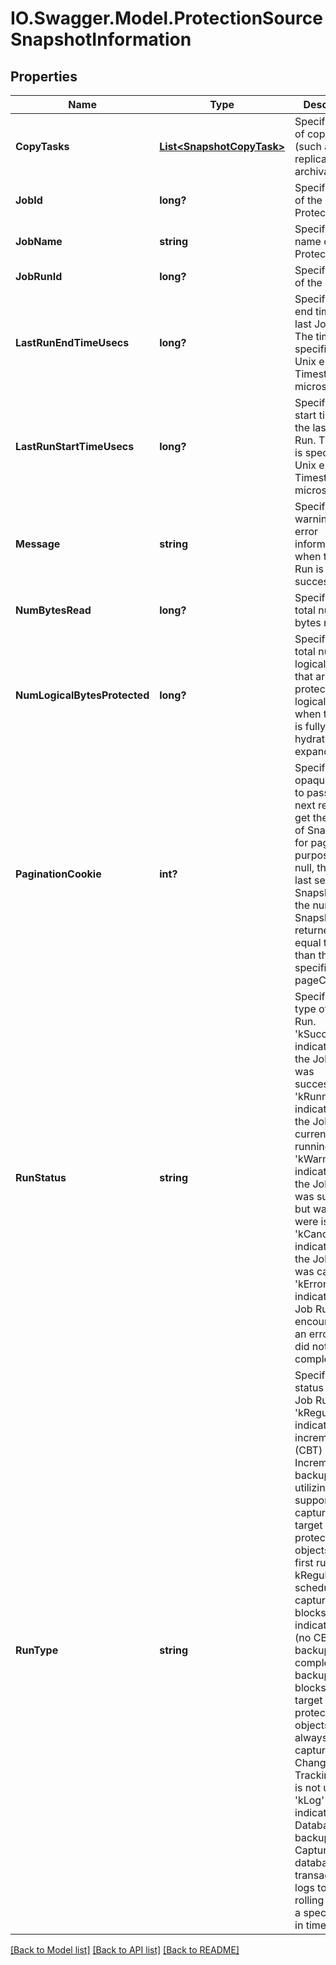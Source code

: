 # IO.Swagger.Model.ProtectionSourceSnapshotInformation
## Properties

Name | Type | Description | Notes
------------ | ------------- | ------------- | -------------
**CopyTasks** | [**List&lt;SnapshotCopyTask&gt;**](SnapshotCopyTask.md) | Specifies a list of copy tasks (such as replication and archival tasks). | [optional] 
**JobId** | **long?** | Specifies the id of the Protection Job. | [optional] 
**JobName** | **string** | Specifies the name of the Protection Job. | [optional] 
**JobRunId** | **long?** | Specifies the id of the Job Run. | [optional] 
**LastRunEndTimeUsecs** | **long?** | Specifies the end time of the last Job Run. The time is specified in Unix epoch Timestamp (in microseconds). | [optional] 
**LastRunStartTimeUsecs** | **long?** | Specifies the start time of the last Job Run. The time is specified in Unix epoch Timestamp (in microseconds). | [optional] 
**Message** | **string** | Specifies warning or error information when the Job Run is not successful. | [optional] 
**NumBytesRead** | **long?** | Specifies the total number of bytes read. | [optional] 
**NumLogicalBytesProtected** | **long?** | Specifies the total number of logical bytes that are protected. The logical size is when the data is fully hydrated or expanded. | [optional] 
**PaginationCookie** | **int?** | Specifies an opaque string to pass into the next request to get the next set of Snapshots for pagination purposes. If null, this is the last set of Snapshots or the number of Snapshots returned is equal to or less than the specified pageCount. | [optional] 
**RunStatus** | **string** | Specifies the type of the Job Run. &#39;kSuccess&#39; indicates that the Job Run was successful. &#39;kRunning&#39; indicates that the Job Run is currently running. &#39;kWarning&#39; indicates that the Job Run was successful but warnings were issued. &#39;kCancelled&#39; indicates that the Job Run was canceled. &#39;kError&#39; indicates the Job Run encountered an error and did not run to completion. | [optional] 
**RunType** | **string** | Specifies the status of the Job Run. &#39;kRegular&#39; indicates an incremental (CBT) backup. Incremental backups utilizing CBT (if supported) are captured of the target protection objects. The first run of a kRegular schedule captures all the blocks. &#39;kFull&#39; indicates a full (no CBT) backup. A complete backup (all blocks) of the target protection objects are always captured and Change Block Tracking (CBT) is not utilized. &#39;kLog&#39; indicates a Database Log backup. Capture the database transaction logs to allow rolling back to a specific point in time. | [optional] 

[[Back to Model list]](../README.md#documentation-for-models) [[Back to API list]](../README.md#documentation-for-api-endpoints) [[Back to README]](../README.md)

